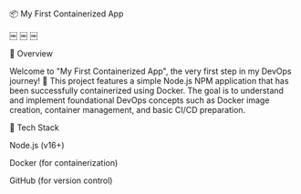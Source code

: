 📦 My First Containerized App

￼ ￼ ￼

🚀 Overview

Welcome to "My First Containerized App", the very first step in my DevOps journey! 🎉
This project features a simple Node.js NPM application that has been successfully containerized using Docker. The goal is to understand and implement foundational DevOps concepts such as Docker image creation, container management, and basic CI/CD preparation.

🧰 Tech Stack

Node.js (v16+)

Docker (for containerization)

GitHub (for version control)
